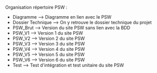 Organisation répertoire PSW :

- Diagramme --> Diagramme en lien avec le PSW
- Dossier Technique --> On y retrouve le dossier technique du projet 
- PSW_Brut --> Version du site PSW sans lien avec la BDD
- PSW_V1 --> Version 1 du site PSW
- PSW_V2 --> Version 2 du site PSW
- PSW_V3 --> Version 3 du site PSW
- PSW_V4 --> Version 4 du site PSW
- PSW_V5 --> Version 5 du site PSW
- PSW_V6 --> Version 6 du site PSW
- Test --> Test d'intégration et test unitaire du site PSW
